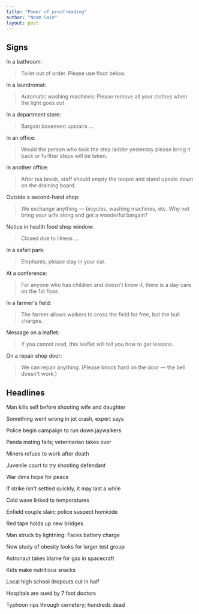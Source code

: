 ```yaml
---
title: "Power of proofreading"
author: "Noam Sain"
layout: post
---
```


## Signs

In a bathroom:

> Toilet out of order. Please use floor below.

In a laundromat:

> Automatic washing machines: Please remove all your clothes when the light goes out.

In a department store:

> Bargain basement upstairs …

In an office:

> Would the person who took the step ladder yesterday please bring it back or further steps will be taken.

In another office:

> After tea break, staff should empty the teapot and stand upside down on the draining board.

Outside a second-hand shop:

> We exchange anything — bicycles, washing machines, etc. Why not bring your wife along and get a wonderful bargain?

Notice in health food shop window:

> Closed due to illness …

In a safari park:

> Elephants, please stay in your car.

At a conference:

> For anyone who has children and doesn't know it, there is a day care on the 1st floor.

In a farmer's field:

> The farmer allows walkers to cross the field for free, but the bull charges.

Message on a leaflet:

> If you cannot read, this leaflet will tell you how to get lessons.

On a repair shop door:

> We can repair anything. (Please knock hard on the door — the bell doesn't work.)

## Headlines

Man kills self before shooting wife and daughter

Something went wrong in jet crash, expert says

Police begin campaign to run down jaywalkers

Panda mating fails; veterinarian takes over

Miners refuse to work after death

Juvenile court to try shooting defendant

War dims hope for peace

If strike isn't settled quickly, it may last a while

Cold wave linked to temperatures

Enfield couple slain; police suspect homicide

Red tape holds up new bridges

Man struck by lightning: Faces battery charge

New study of obesity looks for larger test group

Astronaut takes blame for gas in spacecraft

Kids make nutritious snacks

Local high school dropouts cut in half

Hospitals are sued by 7 foot doctors

Typhoon rips through cemetery; hundreds dead
